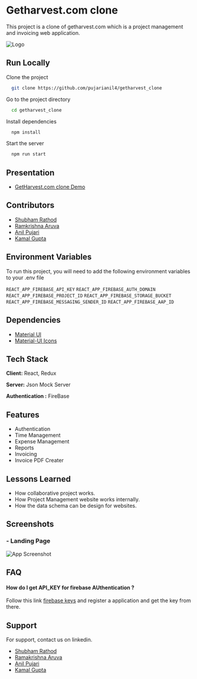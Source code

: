 
# Getharvest.com clone

This project is a clone of getharvest.com which is a project management and invoicing web application.


![Logo](https://f.hubspotusercontent10.net/hubfs/19495563/about/harvest-logo-capsule-498c77c3434509f1555dcef96fdf615720e4e124cb589fe9bd59e807246844a6.png)

    
## Run Locally

Clone the project

```bash
  git clone https://github.com/pujarianil4/getharvest_clone
```

Go to the project directory

```bash
  cd getharvest_clone
```

Install dependencies

```bash
  npm install
```

Start the server

```bash
  npm run start
```

  
## Presentation



   - [GetHarvest.com clone Demo](https://www.linkedin.com/posts/kamalgupta97_reactjs-reduxjs-activity-6802174827537989632-w3ta)

## Contributors

- [Shubham Rathod](https://github.com/shubham-rathod1)
- [Ramkrishna Aruva](https://github.com/Ramaruva)
- [Anil Pujari](https://github.com/pujarianil4)
- [Kamal Gupta](https://github.com/kamalgupta97)

  
## Environment Variables

To run this project, you will need to add the following environment variables to your .env file



`REACT_APP_FIREBASE_API_KEY`
`REACT_APP_FIREBASE_AUTH_DOMAIN`
`REACT_APP_FIREBASE_PROJECT_ID` 
`REACT_APP_FIREBASE_STORAGE_BUCKET` 
`REACT_APP_FIREBASE_MESSAGING_SENDER_ID` 
`REACT_APP_FIREBASE_AAP_ID` 




  
## Dependencies

 - [Material UI](https://material-ui.com/getting-started/installation/)
 - [Material-UI Icons](https://material-ui.com/components/icons/#icons)
 
  ## Tech Stack

**Client:** React, Redux 

**Server:** Json Mock Server

**Authentication :** FireBase

## Features

- Authentication
- Time Management
- Expense Management
- Reports 
- Invoicing
- Invoice PDF Creater

  
## Lessons Learned

- How collaborative project works.
- How Project Management website works internally.
- How the data schema can be design for websites.
  
## Screenshots

### - Landing Page
![App Screenshot](https://i.imgur.com/dHKociI.png)



  
## FAQ

#### How do I get API_KEY for firebase AUthentication ?

Follow this link [firebase keys](https://firebase.google.com/docs/reference) and register a application and get the key from there. 



  
## Support

For support, contact us on linkedin.

  - [Shubham Rathod](https://www.linkedin.com/in/shubham-rathod-297176181/)
  - [Ramakrishna Aruva](https://www.linkedin.com/in/ramakrishna-rao-aruva-a04375187/)
  - [Anil Pujari](https://www.linkedin.com/in/anil-pujari-644282112/)
  - [Kamal Gupta](https://www.linkedin.com/in/kamalgupta97/)
